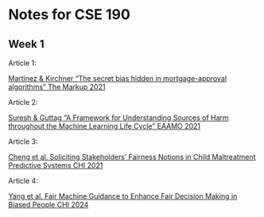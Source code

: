 # Notes for CSE 190

## Week 1
Article 1:

[Martinez & Kirchner “The secret bias hidden in mortgage-approval algorithms” The Markup 2021](week1_1.md)

Article 2:

[Suresh & Guttag “A Framework for Understanding Sources of Harm throughout the Machine Learning Life Cycle” EAAMO 2021](week1_2.md)

Article 3:

[Cheng et al. Soliciting Stakeholders’ Fairness Notions in Child Maltreatment Predictive Systems CHI 2021](week1_3.md)

Article 4:

[Yang et al. Fair Machine Guidance to Enhance Fair Decision Making in Biased People CHI 2024](week1_4.md)
